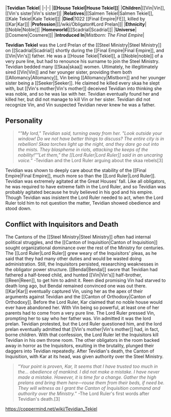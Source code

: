 |**Tevidian Tekiel**|
|-|-|
|**[[House Tekiel\|House Tekiel]]**|
|**Children**|[[Vin\|Vin]], [[Vin's sister\|Vin's sister]]|
|**Relatives**|[[Salmen Tekiel\|Salmen Tekiel]], [[Kale Tekiel\|Kale Tekiel]]|
|**Died**|1022 [[Final Empire\|FE]], killed by [[Kar\|Kar]]|
|**Profession**|[[/wiki/Obligator#Lord Prelan]]|
|**Ethnicity**|[[Noble\|Noble]]|
|**Homeworld**|[[Scadrial\|Scadrial]]|
|**Universe**|[[Cosmere\|Cosmere]]|
|**Introduced In**|*Mistborn: The Final Empire*|

**Tevidian Tekiel** was the Lord Prelan of the [[Steel Ministry\|Steel Ministry]] on [[Scadrial\|Scadrial]] shortly during the [[Final Empire\|Final Empire]], and [[Vin\|Vin's]] father. He was a [[House Tekiel\|Tekiel]], a [[Noble\|noble]] of a very pure line, but had to renounce his surname to join the Steel Ministry.
Tevidian bedded many [[Skaa\|skaa]] women. Ultimately, he illegitimately sired [[Vin\|Vin]] and her younger sister, providing them both [[Allomancy\|Allomancy]], Vin being [[Allomancy\|Mistborn]] and her younger sister being a [[Seeker\|Seeker]]. He claimed he killed every skaa he slept with, but [[Vin's mother\|Vin's mother]] deceived Tevidian into thinking she was noble, and so he was lax with her. Tevidian eventually found her and killed her, but did not manage to kill Vin or her sister. Tevidian did not recognize Vin, and Vin suspected Tevidian never knew he was a father.

## Personality
>“*"My lord," Tevidian said, turning away from her. "Look outside your window! Do we not have better things to discuss? The entire city is in rebellion! Skaa torches light up the night, and they dare go out into the mists. They blaspheme in riots, attacking the keeps of the nobility!""Let them," the [[Lord Ruler\|Lord Ruler]] said in an uncaring voice.*”
\-Tevidian and the Lord Ruler arguing about the skaa rebels[3]


Tevidian was shown to deeply care about the stability of the [[Final Empire\|Final Empire]], much more so than the [[Lord Ruler\|Lord Ruler]]. Tevidian was extremely agitated at the Great Houses' fall. Like all obligators, he was required to have extreme faith in the Lord Ruler, and so Tevidian was probably agitated because he truly believed in his god and his empire. Though Tevidian was insistent the Lord Ruler needed to act, when the Lord Ruler told him to not question the matter, Tevidian showed obedience and stood down.

## Conflict with Inquisitors and Death
The Cantons of the [[Steel Ministry\|Steel Ministry]] often had internal political struggles, and the [[Canton of Inquisition\|Canton of Inquisition]] sought organizational dominance over the rest of the Ministry for centuries. The [[Lord Ruler\|Lord Ruler]] grew weary of the Inquisitors' pleas, as he said that they had many other duties and would be wasted doing administration. Still, the Inquisitors persisted, researching weaknesses in the obligator power structure. [[Bendal\|Bendal]] swore that Tevidian had fathered a half-breed child, and hunted [[Vin\|Vin's]] half-brother, [[Reen\|Reen]], to get him to admit it. Reen died promising Vin had starved to death long ago, but Bendal remained convinced one was out there.
[[Kar\|Kar]] eventually captured Vin, using her as the apex of their arguments against Tevidian and the [[Canton of Orthodoxy\|Canton of Orthodoxy]]. Before the Lord Ruler, Kar claimed that no noble house would ever have abandoned her. With Vin being so powerful, at least one of her parents had to come from a very pure line. The Lord Ruler pressed Vin, prompting her to say who her father was. Vin admitted it was the lord prelan.
Tevidian protested, but the Lord Ruler questioned him, and the lord prelan eventually admitted that [[Vin's mother\|Vin's mother]] had, in fact, borne children. With that confession, the Lord Ruler let the Inquisitors kill Tevidian in his own throne room. The other obligators in the room backed away in horror as the Inquisitors, exulting in the brutality, plunged their daggers into Tevidian repeatedly. After Tevidian's death, the Canton of Inquisition, with Kar at its head, was given authority over the Steel Ministry.

>“*Your point is proven, Kar, It seems that I have trusted too much in the... obedience of mankind. I did not make a mistake. I have never made a mistake. However, it is time for a change. Gather the high prelans and bring them here—rouse them from their beds, if need be. They will witness as I grant the Canton of Inquisition command and authority over the Ministry.*”
\-The Lord Ruler's first words after Tevidian's death.[3]




https://coppermind.net/wiki/Tevidian_Tekiel
